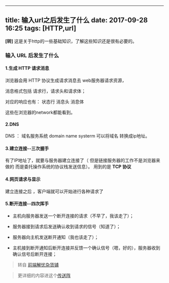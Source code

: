 
---
title: 输入url之后发生了什么
date: 2017-09-28 16:25
tags: [HTTP,url]
---
<!-- deleteAbove -->
**[转]**  这是关于http的一些基础知识，了解这些知识还是很有必要的。

<!-- more -->

### 输入 URL 后发生了什么


#### 1.生成 HTTP 请求消息

浏览器会用 HTTP 协议生成请求消息去 web服务器请求资源，

消息格式包括 请求行，请求头和请求体；

对应的响应也有： 状态行 消息头 消息体

这些在浏览器的network都能看到。

#### 2.DNS

DNS ： 域名服务系统  domain name systerm
可以将域名 转换成ip地址。


#### 3.建立连接--三次握手

有了IP地址了，就要与服务器建立连接了（  但是链接服务器的工作不是浏览器来做的 而是委托操作系统的协议栈发送信息）。 用到的是  **TCP 协议**


#### 4.网页请求与显示
建立连接之后  ，客户端就可以开始进行各种请求了

#### 5.断开连接--四次挥手

- 主机向服务器发送一个断开连接的请求（不早了，我该走了）；

- 服务器接到请求后发送确认收到请求的信号（知道了）；

- 服务器向主机发送断开通知（我也该走了）；

- 主机接到断开通知后断开连接并反馈一个确认信号（嗯，好的），服务器收到确认信号后断开连接；


> 转自 [前端解忧杂货铺](https://zhuanlan.zhihu.com/p/23155051)

> 更详细的内容进这个[传送阵](https://zhuanlan.zhihu.com/p/28946087)
